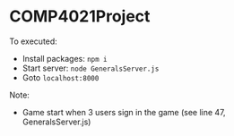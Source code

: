 # COMP4021Project

To executed:
* Install packages: `npm i`
* Start server: `node GeneralsServer.js`
* Goto `localhost:8000`

Note:
* Game start when 3 users sign in the game (see line 47, GeneralsServer.js)
